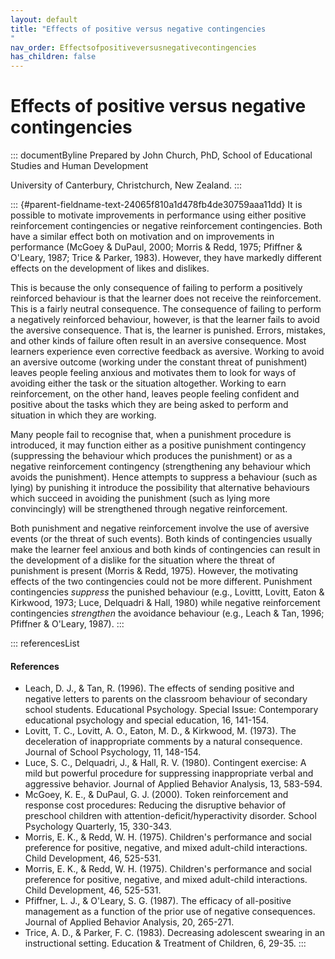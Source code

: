 ```yaml
---
layout: default
title: "Effects of positive versus negative contingencies 
"
nav_order: Effectsofpositiveversusnegativecontingencies
has_children: false
---
```

# Effects of positive versus negative contingencies 


::: documentByline
Prepared by John Church, PhD, School of Educational Studies and Human
Development

University of Canterbury, Christchurch, New Zealand.
:::

::: {#parent-fieldname-text-24065f810a1d478fb4de30759aaa11dd}
It is possible to motivate improvements in performance using either
positive reinforcement contingencies or negative reinforcement
contingencies. Both have a similar effect both on motivation and on
improvements in performance (McGoey & DuPaul, 2000; Morris & Redd, 1975;
Pfiffner & O'Leary, 1987; Trice & Parker, 1983). However, they have
markedly different effects on the development of likes and dislikes.

This is because the only consequence of failing to perform a positively
reinforced behaviour is that the learner does not receive the
reinforcement. This is a fairly neutral consequence. The consequence of
failing to perform a negatively reinforced behaviour, however, is that
the learner fails to avoid the aversive consequence. That is, the
learner is punished. Errors, mistakes, and other kinds of failure often
result in an aversive consequence. Most learners experience even
corrective feedback as aversive. Working to avoid an aversive outcome
(working under the constant threat of punishment) leaves people feeling
anxious and motivates them to look for ways of avoiding either the task
or the situation altogether. Working to earn reinforcement, on the other
hand, leaves people feeling confident and positive about the tasks which
they are being asked to perform and situation in which they are working.

Many people fail to recognise that, when a punishment procedure is
introduced, it may function either as a positive punishment contingency
(suppressing the behaviour which produces the punishment) or as a
negative reinforcement contingency (strengthening any behaviour which
avoids the punishment). Hence attempts to suppress a behaviour (such as
lying) by punishing it introduce the possibility that alternative
behaviours which succeed in avoiding the punishment (such as lying more
convincingly) will be strengthened through negative reinforcement.

Both punishment and negative reinforcement involve the use of aversive
events (or the threat of such events). Both kinds of contingencies
usually make the learner feel anxious and both kinds of contingencies
can result in the development of a dislike for the situation where the
threat of punishment is present (Morris & Redd, 1975). However, the
motivating effects of the two contingencies could not be more different.
Punishment contingencies *suppress* the punished behaviour (e.g.,
Lovittt, Lovitt, Eaton & Kirkwood, 1973; Luce, Delquadri & Hall, 1980)
while negative reinforcement contingencies *strengthen* the avoidance
behaviour (e.g., Leach & Tan, 1996; Pfiffner & O'Leary, 1987).
:::

::: referencesList
#### References

-   Leach, D. J., & Tan, R. (1996). The effects of sending positive and
    negative letters to parents on the classroom behaviour of secondary
    school students. Educational Psychology. Special Issue: Contemporary
    educational psychology and special education, 16, 141-154.
-   Lovitt, T. C., Lovitt, A. O., Eaton, M. D., & Kirkwood, M. (1973).
    The deceleration of inappropriate comments by a natural consequence.
    Journal of School Psychology, 11, 148-154.
-   Luce, S. C., Delquadri, J., & Hall, R. V. (1980). Contingent
    exercise: A mild but powerful procedure for suppressing
    inappropriate verbal and aggressive behavior. Journal of Applied
    Behavior Analysis, 13, 583-594.
-   McGoey, K. E., & DuPaul, G. J. (2000). Token reinforcement and
    response cost procedures: Reducing the disruptive behavior of
    preschool children with attention-deficit/hyperactivity disorder.
    School Psychology Quarterly, 15, 330-343.
-   Morris, E. K., & Redd, W. H. (1975). Children\'s performance and
    social preference for positive, negative, and mixed adult-child
    interactions. Child Development, 46, 525-531.
-   Morris, E. K., & Redd, W. H. (1975). Children\'s performance and
    social preference for positive, negative, and mixed adult-child
    interactions. Child Development, 46, 525-531.
-   Pfiffner, L. J., & O\'Leary, S. G. (1987). The efficacy of
    all-positive management as a function of the prior use of negative
    consequences. Journal of Applied Behavior Analysis, 20, 265-271.
-   Trice, A. D., & Parker, F. C. (1983). Decreasing adolescent swearing
    in an instructional setting. Education & Treatment of Children, 6,
    29-35.
:::
